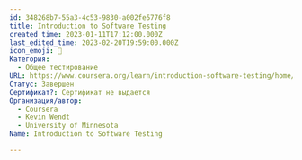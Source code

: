 ```yaml
---
id: 348268b7-55a3-4c53-9830-a002fe5776f8
title: Introduction to Software Testing
created_time: 2023-01-11T17:12:00.000Z
last_edited_time: 2023-02-20T19:59:00.000Z
icon_emoji: 📁
Категория:
  - Общее тестирование
URL: https://www.coursera.org/learn/introduction-software-testing/home/info
Статус: Завершен
Сертификат?: Сертификат не выдается
Организация/автор:
  - Coursera
  - Kevin Wendt
  - University of Minnesota
Name: Introduction to Software Testing

---
```

